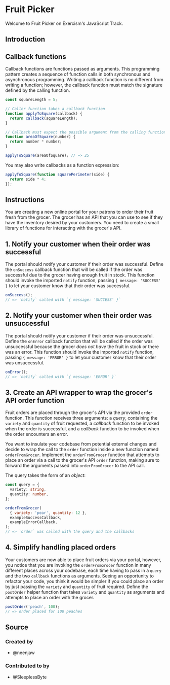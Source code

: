 # Fruit Picker

Welcome to Fruit Picker on Exercism's JavaScript Track.

## Introduction

## Callback functions

Callback functions are functions passed as arguments. This programming pattern creates a sequence of function calls in both synchronous and asynchronous programming. Writing a callback function is no different from writing a function; however, the callback function must match the signature defined by the calling function.

```javascript
const squareLength = 5;

// Caller function takes a callback function
function applyToSquare(callback) {
  return callback(squareLength);
}

// Callback must expect the possible argument from the calling function
function areaOfSquare(number) {
  return number * number;
}

applyToSquare(areaOfSquare); // => 25
```

You may also write callbacks as a function expression:

```javascript
applyToSquare(function squarePerimeter(side) {
  return side * 4;
});
```

## Instructions

You are creating a new online portal for your patrons to order their fruit fresh from the grocer. The grocer has an API that you can use to see if they have the inventory desired by your customers. You need to create a small library of functions for interacting with the grocer's API.

## 1. Notify your customer when their order was successful

The portal should notify your customer if their order was successful. Define the `onSuccess` callback function that will be called if the order was successful due to the grocer having enough fruit in stock. This function should invoke the imported `notify` function, passing `{ message: 'SUCCESS' }` to let your customer know that their order was successful.

```javascript
onSuccess();
// => `notify` called with `{ message: 'SUCCESS' }`
```

## 2. Notify your customer when their order was unsuccessful

The portal should notify your customer if their order was unsuccessful. Define the `onError` callback function that will be called if the order was unsuccessful because the grocer _does not have_ the fruit in stock or there was an error. This function should invoke the imported `notify` function, passing `{ message: 'ERROR' }` to let your customer know that their order was unsuccessful.

```javascript
onError();
// => `notify` called with `{ message: 'ERROR' }`
```

## 3. Create an API wrapper to wrap the grocer's API order function

Fruit orders are placed through the grocer's API via the provided `order` function. This function receives three arguments: a _query_, containing the `variety` and `quantity` of fruit requested, a _callback_ function to be invoked when the order is successful, and a _callback_ function to be invoked when the order encounters an error.

You want to insulate your codebase from potential external changes and decide to wrap the call to the `order` function inside a new function named `orderFromGrocer`. Implement the `orderFromGrocer` function that attempts to place an order via a call to the grocer's API `order` function, making sure to forward the arguments passed into `orderFromGrocer` to the API call.

The query takes the form of an _object_:

```typescript
const query = {
  variety: string,
  quantity: number,
};
```

```javascript
orderFromGrocer(
  { variety: 'pear', quantity: 12 },
  exampleSuccessCallback,
  exampleErrorCallback,
);
// => `order` was called with the query and the callbacks
```

## 4. Simplify handling placed orders

Your customers are now able to place fruit orders via your portal, however, you notice that you are invoking the `orderFromGrocer` function in many different places across your codebase, each time having to pass in a `query` and the two `callback` functions as arguments. Seeing an opportunity to refactor your code, you think it would be simpler if you could place an order by just passing the `variety` and `quantity` of fruit required. Define the `postOrder` helper function that takes `variety` and `quantity` as arguments and attempts to place an order with the grocer.

```javascript
postOrder('peach', 100);
// => order placed for 100 peaches
```

## Source

### Created by

- @neenjaw

### Contributed to by

- @SleeplessByte
